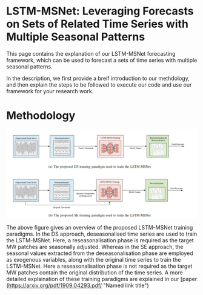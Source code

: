 LSTM-MSNet: Leveraging Forecasts on Sets of Related Time Series with Multiple Seasonal Patterns
===================

This page contains the explanation of our LSTM-MSNet forecasting framework, which can be used to forecast a sets of time series with multiple seasonal patterns.

In the description, we first provide a breif introduction to our methdology, and then explain the steps to be followed to execute our code and use our framework for your research work.

# Methodology #

<img src ="Images/LSTM-MSNet-Framework.PNG" width="800" align="center">

The above figure gives an overview of the proposed LSTM-MSNet training paradigms. In the DS approach, deseasonalised time series are used to train the LSTM-MSNet. Here, a reseasonalisation phase is required as the target MW patches are seasonally adjusted. Whereas in the SE approach, the seasonal values extracted from the deseasonalisation phase are employed as exogenous variables, along with the original time series to train the LSTM-MSNet. Here a reseasonalisation phase is not required as the target MW patches contain the original distribution of the time series. A more detailed explaination of these training paradigms are explained in our [paper (https://arxiv.org/pdf/1909.04293.pdf/ "Named link title")

